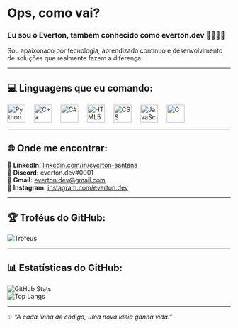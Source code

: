 #  Ops, como vai?

### Eu sou o **Everton**, também conhecido como **everton.dev** 👨‍💻🇧🇷
Sou apaixonado por tecnologia, aprendizado contínuo e desenvolvimento de soluções que realmente fazem a diferença.

---

## 💻 Linguagens que eu comando:
<div style="display: flex; gap: 20px; flex-wrap: wrap;">
  <img src="https://skillicons.dev/icons?i=python" height="40" alt="Python"/>
  <img src="https://skillicons.dev/icons?i=cpp" height="40" alt="C++"/>
  <img src="https://skillicons.dev/icons?i=cs" height="40" alt="C#"/>
  <img src="https://skillicons.dev/icons?i=html" height="40" alt="HTML5"/>
  <img src="https://skillicons.dev/icons?i=css" height="40" alt="CSS"/>
  <img src="https://skillicons.dev/icons?i=javascript" height="40" alt="JavaScript"/>
  <img src="https://skillicons.dev/icons?i=c" height="40" alt="C"/>
</div>

--- 

## 🌐 Onde me encontrar:
📎 **LinkedIn:** [linkedin.com/in/everton-santana](www.linkedin.com/in/everton-santana-5609bb230)  
💬 **Discord:** everton.dev#0001  
📧 **Gmail:** everton.dev@gmail.com  
📸 **Instagram:** [instagram.com/everton.dev](https://instagram.com/everton.dev)

---

## 🏆 Troféus do GitHub:
![Troféus](https://github-profile-trophy.vercel.app/?username=everton-dev&theme=onedark&margin-w=15&no-frame=true&row=1)

---

## 📊 Estatísticas do GitHub:
![GitHub Stats](https://github-readme-stats.vercel.app/api?username=everton-dev&show_icons=true&theme=tokyonight)  
![Top Langs](https://github-readme-stats.vercel.app/api/top-langs/?username=everton-dev&layout=compact&theme=tokyonight)

---

✨ _“A cada linha de código, uma nova ideia ganha vida.”_  
